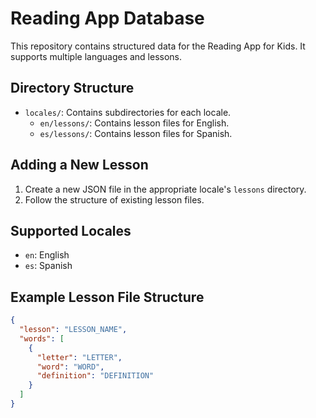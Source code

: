# Reading App Database

This repository contains structured data for the Reading App for Kids. It supports multiple languages and lessons.

## Directory Structure

- `locales/`: Contains subdirectories for each locale.
  - `en/lessons/`: Contains lesson files for English.
  - `es/lessons/`: Contains lesson files for Spanish.

## Adding a New Lesson

1. Create a new JSON file in the appropriate locale's `lessons` directory.
2. Follow the structure of existing lesson files.

## Supported Locales

- `en`: English
- `es`: Spanish

## Example Lesson File Structure

```json
{
  "lesson": "LESSON_NAME",
  "words": [
    {
      "letter": "LETTER",
      "word": "WORD",
      "definition": "DEFINITION"
    }
  ]
}
